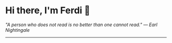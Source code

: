 <h1>Hi there, I'm Ferdi 👋</h1>

<p><em>
  "A person who does not read is no better than one cannot read." — Earl Nightingale
</em></p>

---
